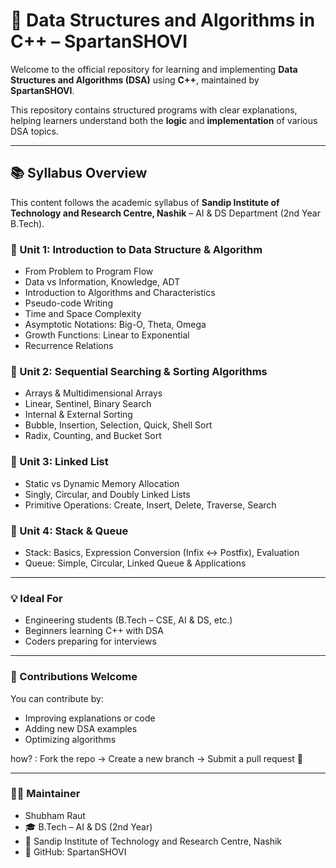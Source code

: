 # 📘 Data Structures and Algorithms in C++ – SpartanSHOVI

Welcome to the official repository for learning and implementing **Data Structures and Algorithms (DSA)** using **C++**, maintained by **SpartanSHOVI**.

This repository contains structured programs with clear explanations, helping learners understand both the **logic** and **implementation** of various DSA topics.

---

## 📚 Syllabus Overview

This content follows the academic syllabus of **Sandip Institute of Technology and Research Centre, Nashik** – AI & DS Department (2nd Year B.Tech).

### 🔹 Unit 1: Introduction to Data Structure & Algorithm
- From Problem to Program Flow
- Data vs Information, Knowledge, ADT
- Introduction to Algorithms and Characteristics
- Pseudo-code Writing
- Time and Space Complexity
- Asymptotic Notations: Big-O, Theta, Omega
- Growth Functions: Linear to Exponential
- Recurrence Relations

### 🔹 Unit 2: Sequential Searching & Sorting Algorithms
- Arrays & Multidimensional Arrays
- Linear, Sentinel, Binary Search
- Internal & External Sorting
- Bubble, Insertion, Selection, Quick, Shell Sort
- Radix, Counting, and Bucket Sort

### 🔹 Unit 3: Linked List
- Static vs Dynamic Memory Allocation
- Singly, Circular, and Doubly Linked Lists
- Primitive Operations: Create, Insert, Delete, Traverse, Search

### 🔹 Unit 4: Stack & Queue
- Stack: Basics, Expression Conversion (Infix ↔ Postfix), Evaluation
- Queue: Simple, Circular, Linked Queue & Applications

---

### 💡 Ideal For
-  Engineering students (B.Tech – CSE, AI & DS, etc.)
-  Beginners learning C++ with DSA
-  Coders preparing for interviews

---

### 🤝 Contributions Welcome
You can contribute by:
-  Improving explanations or code
-  Adding new DSA examples
-  Optimizing algorithms

 how? : Fork the repo → Create a new branch → Submit a pull request 🚀

---

### 🧑‍💻 Maintainer
- Shubham Raut
- 🎓 B.Tech – AI & DS (2nd Year)
- 🏫 Sandip Institute of Technology and Research Centre, Nashik
- 🔗 GitHub: SpartanSHOVI
